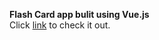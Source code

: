 <strong>Flash Card app bulit using Vue.js</strong>
<br>
Click <a href="https://sarifjafar.github.io/flash-card-app-using-Vuejs/">link</a> to check it out.

